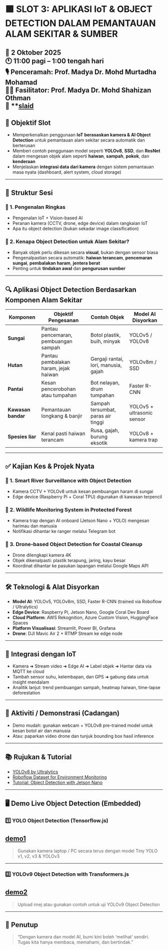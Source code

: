 # 🟩 SLOT 3: APLIKASI IoT & OBJECT DETECTION DALAM PEMANTAUAN ALAM SEKITAR & SUMBER

📅 **2 Oktober 2025**  
🕚 **11:00 pagi – 1:00 tengah hari**  
🎙️ **Penceramah**: Prof. Madya Dr. Mohd Murtadha Mohamad  
👨‍🏫 **Fasilitator**: Prof. Madya Dr. Mohd Shahizan Othman  
📂 **[slaid](https://github.com/drMurtadha/JKRIoTAI.md/blob/main/IoT_AI_Pantau_Alam_Sekitar.pdf)
---

## 🎯 Objektif Slot

- Memperkenalkan penggunaan **IoT berasaskan kamera & AI Object Detection** untuk pemantauan alam sekitar secara automatik dan berterusan  
- Memberi contoh penggunaan model seperti **YOLOv8**, **SSD**, dan **ResNet** dalam mengesan objek alam seperti **haiwan**, **sampah**, **pokok**, dan **kenderaan**  
- Menjelaskan **integrasi data dari kamera** dengan sistem pemantauan masa nyata (dashboard, alert system, cloud storage)  

---

## 🧭 Struktur Sesi

### 🔹 1. Pengenalan Ringkas
- Pengenalan IoT + Vision-based AI  
- Peranan kamera (CCTV, drone, edge device) dalam rangkaian IoT  
- Apa itu object detection (bukan sekadar image classification)  

### 🔹 2. Kenapa Object Detection untuk Alam Sekitar?
- Banyak objek perlu dikesan secara **visual**, bukan dengan sensor biasa  
- Pengenalpastian secara automatik: **haiwan terancam**, **pencemaran sungai**, **pembalakan haram**, **jentera berat**  
- Penting untuk **tindakan awal** dan **pengurusan sumber**  

---

## 🔍 Aplikasi Object Detection Berdasarkan Komponen Alam Sekitar

| Komponen         | Objektif Pengesanan                     | Contoh Objek                              | Model AI Disyorkan         |
|------------------|------------------------------------------|-------------------------------------------|-----------------------------|
| **Sungai**       | Pantau pencemaran, pembuangan sampah     | Botol plastik, buih, minyak               | YOLOv5 / YOLOv8             |
| **Hutan**        | Pantau pembalakan haram, jejak haiwan    | Gergaji rantai, lori, manusia, gajah      | YOLOv8m / SSD               |
| **Pantai**       | Kesan pencerobohan atau tumpahan         | Bot nelayan, drum tumpahan                | Faster R-CNN                |
| **Kawasan bandar**| Pemantauan longkang & banjir            | Sampah tersumbat, paras air tinggi        | YOLOv5 + ultrasonic sensor  |
| **Spesies liar** | Kenal pasti haiwan terancam              | Rusa, gajah, burung eksotik               | YOLOv8 + kamera trap        |

---

## ✅ Kajian Kes & Projek Nyata

### 📸 1. Smart River Surveillance with Object Detection
- Kamera CCTV + YOLOv8 untuk kesan pembuangan haram di sungai  
- Edge device (Raspberry Pi + Coral TPU) digunakan di kawasan terpencil  

### 🐘 2. Wildlife Monitoring System in Protected Forest
- Kamera trap dengan AI onboard (Jetson Nano + YOLO) mengesan harimau dan manusia  
- Notifikasi dihantar ke ranger melalui Telegram bot  

### 🌊 3. Drone-based Object Detection for Coastal Cleanup
- Drone dilengkapi kamera 4K  
- Objek dikenalpasti: plastik terapung, jaring, kayu besar  
- Koordinat dihantar ke pasukan lapangan melalui Google Maps API  

---

## 🛠️ Teknologi & Alat Disyorkan

- **Model AI**: YOLOv5, YOLOv8m, SSD, Faster R-CNN (trained via Roboflow / Ultralytics)  
- **Edge Device**: Raspberry Pi, Jetson Nano, Google Coral Dev Board  
- **Cloud Platform**: AWS Rekognition, Azure Custom Vision, HuggingFace Spaces  
- **Platform Visualisasi**: Streamlit, Power BI, Grafana  
- **Drone**: DJI Mavic Air 2 + RTMP Stream ke edge node  

---

## 🤖 Integrasi dengan IoT

- Kamera ➜ Stream video ➜ Edge AI ➜ Label objek ➜ Hantar data via MQTT ke cloud  
- Tambah sensor suhu, kelembapan, dan GPS ➜ gabung data untuk insight mendalam  
- Analitik lanjut: trend pembuangan sampah, heatmap haiwan, time-lapse deforestation  

---

## 🔬 Aktiviti / Demonstrasi (Cadangan)

- Demo mudah: gunakan webcam + YOLOv8 pre-trained model untuk kesan botol air dan manusia  
- Atau: paparkan video drone dan tunjuk bounding box hasil inference  

---

## 📚 Rujukan & Tutorial

- [YOLOv8 by Ultralytics](https://docs.ultralytics.com/)  
- [Roboflow Dataset for Environment Monitoring](https://universe.roboflow.com/)  
- [Tutorial: Object Detection with Jetson Nano](https://developer.nvidia.com/embedded/learn/jetson)  

---

## 🖥️ Demo Live Object Detection (Embedded)

### 1️⃣ YOLO Object Detection (Tensorflow.js)

## [demo1](https://shaqian.github.io/tfjs-yolo-demo/?utm_source=chatgpt.com)

> Gunakan kamera laptop / PC secara terus dengan model Tiny YOLO v1, v2, v3 & YOLOv3  

---

### 2️⃣ YOLOv9 Object Detection with Transformers.js

## [demo2](https://huggingface.co/spaces/Xenova/yolov9-web?utm_source=chatgpt.com)

> Upload imej atau gunakan contoh untuk uji YOLOv9 Object Detection  

---

## 🎤 Penutup

> “Dengan kamera dan model AI, bumi kini boleh ‘melihat’ sendiri. Tugas kita hanya membaca, memahami, dan bertindak.”
